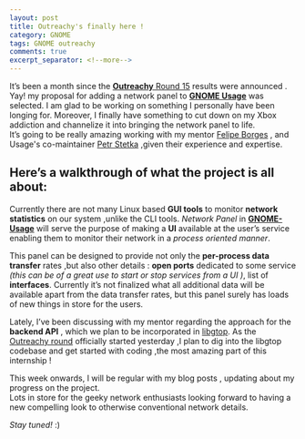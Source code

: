 ```yaml
---
layout: post
title: Outreachy's finally here ! 
category: GNOME
tags: GNOME outreachy
comments: true
excerpt_separator: <!--more-->
---
```

It’s been a month since the [__Outreachy__ Round 15](https://www.outreachy.org/) results were announced . Yay! my proposal for adding a network panel to [__GNOME Usage__](https://wiki.gnome.org/Apps/Usage) was selected.
I am glad to be working on something I personally have been longing for. Moreover, I finally have something to cut down on my  Xbox addiction and channelize it into bringing the network panel to life.   
It’s going to be really amazing working with my mentor [Felipe Borges](https://wiki.gnome.org/FelipeBorges) , and Usage's co-maintainer [Petr Stetka](https://wiki.gnome.org/PetrStetka) ,given their experience and expertise.
<!--more-->

## Here’s a walkthrough of what the project is all about:

Currently there are not many Linux based __GUI tools__ to monitor __network statistics__ on our system ,unlike the CLI tools. *Network Panel* in [__GNOME-Usage__](https://wiki.gnome.org/Apps/Usage) will serve the purpose of making a __UI__ available at the user’s service enabling them to monitor their network in a *process oriented manner*.

This panel can be designed to provide not only the __per-process data transfer__ rates ,but also other details : __open ports__ dedicated to some service *(this can be of a great use to start or stop services from a UI )*, list of __interfaces__. Currently it’s not finalized what all additional data will be available apart from the data transfer rates, but this panel surely has loads of new things in store for the users.

Lately, I’ve been  discussing with my mentor regarding the approach for the __backend API__ , which we plan to be incorporated in [libgtop](https://github.com/GNOME/libgtop). As the [Outreachy round](https://www.outreachy.org/) officially started yesterday ,I plan to dig into the libgtop codebase and get started with coding ,the most amazing part of this internship !

This week onwards, I will be regular with my blog posts , updating about my progress on the project.  
Lots in store for the geeky network enthusiasts looking forward to having a new compelling  look to otherwise conventional network details.

*Stay tuned!* :)





